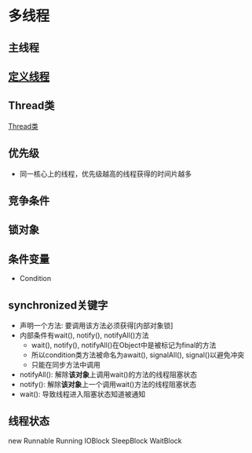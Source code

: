 # 多线程

## 主线程

## [定义线程](Java_Thread_Define.md)

## Thread类

[Thread类](Java_Thread_Class.md)

## 优先级

- 同一核心上的线程，优先级越高的线程获得的时间片越多

## 竞争条件

## 锁对象

## 条件变量

- Condition

## synchronized关键字

- 声明一个方法: 要调用该方法必须获得[内部对象锁]
- 内部条件有wait(), notify(), notifyAll()方法
  - wait(), notify(), notifyAll()在Object中是被标记为final的方法
  - 所以condition类方法被命名为await(), signalAll(), signal()以避免冲突
  - 只能在同步方法中调用
- notifyAll(): 解除**该对象**上调用wait()的方法的线程阻塞状态
- notify(): 解除**该对象**上一个调用wait()方法的线程阻塞状态
- wait(): 导致线程进入阻塞状态知道被通知

## 线程状态

new
Runnable
Running
IOBlock
SleepBlock
WaitBlock
